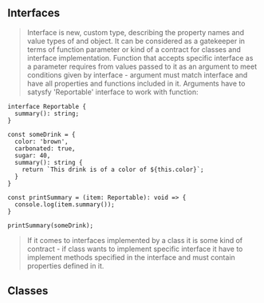 ## Interfaces
> Interface is new, custom type, describing the property names and value types of and object. It can be considered as a gatekeeper in terms of function parameter or kind of a contract for classes and interface implementation. Function that accepts specific interface as a parameter requires from values passed to it as an argument to meet conditions given by interface - argument must match interface and have all properties and functions included in it. Arguments have to satysfy 'Reportable' interface to work with function:

    interface Reportable {
      summary(): string;
    }

    const someDrink = {
      color: 'brown',
      carbonated: true,
      sugar: 40,
      summary(): string {
        return `This drink is of a color of ${this.color}`;
      }
    }

    const printSummary = (item: Reportable): void => {
      console.log(item.summary());
    }

    printSummary(someDrink);

> If it comes to interfaces implemented by a class it is some kind of contract - if class wants to implement specific interface it have to implement methods specified in the interface and must contain properties defined in it.

## Classes